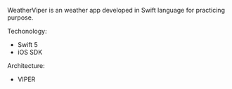 WeatherViper is an weather app developed in Swift language for practicing purpose.

Techonology:
- Swift 5
- iOS SDK

Architecture:
- VIPER
